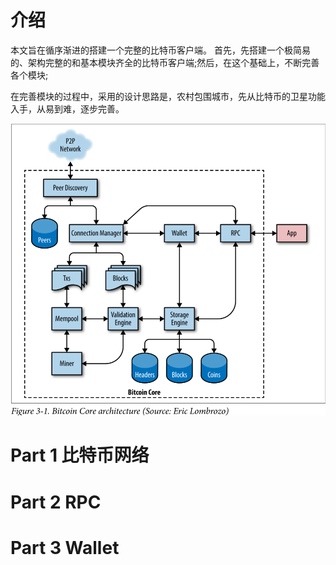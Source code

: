 
# 介绍

  本文旨在循序渐进的搭建一个完整的比特币客户端。 首先，先搭建一个极简易的、架构完整的和基本模块齐全的比特币客户端;然后，在这个基础上，不断完善各个模块;

  在完善模块的过程中，采用的设计思路是，农村包围城市，先从比特币的卫星功能入手，从易到难，逐步完善。

<img src="https://github.com/iblockchains/bitcoin/blob/master/img/002-Bitcoin%20Core%20architecture.png" alt="比特币架构图">

# Part 1 比特币网络

# Part 2 RPC

# Part 3 Wallet
